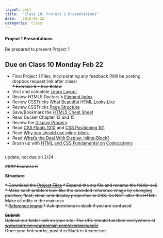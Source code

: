 ```yaml
---
layout: post
title:  "Class 10: Project 1 Presentations"
date:   2016-02-22
categories: class
---
```


#### Project 1 Presentations  
Be prepared to present Project 1

Due on Class 10 Monday Feb 22
------
* Final Project 1 Files, incorporating any feedback (Will be posting dropbox request link after class)  
<del>* Exercise 6 - See Below
* Visit and complete [Learn Layout](http://learnlayout.com/display.html)  
* Review HTML5 Doctors's [Element Index](http://html5doctor.com/element-index/)  
* Review CSSTricks [What Beautiful HTML Looks Like](https://css-tricks.com/examples/CleanCode/Beautiful-HTML.png)  
* Review CSSTricks [Page Structure](https://css-tricks.com/snippets/html/html5-page-structure/)  
* Save/Bookmark the [HTML5 Cheat Sheet](http://websitesetup.org/html5-cheat-sheet/)  
* Read Ducket Chapter 13 and 15  
* Review the [Display Propery](https://css-tricks.com/almanac/properties/d/display/)
* Read [CSS Floats 1010](http://alistapart.com/article/css-floats-101) and [CSS Positioning 101](http://alistapart.com/article/css-floats-101)  
* Read [Why you should use inline-block](http://joshnh.com/weblog/why-you-should-use-inline-block-when-positioning-elements/)  
* Read [What’s the Deal With Display: Inline-Block?](http://designshack.net/articles/css/whats-the-deal-with-display-inline-block/)  
* Brush up with [HTML and CSS Fundamental on Codecademy](https://www.codecademy.com/learn/web)  

---

update, not due on 2/24

<del>#### Exercise 6

<del>**Structure**

<del>* Download the [Project Files](https://www.dropbox.com/s/35m35afu6mbhj7l/ex5.zip?dl=0)
<del>* Expand the zip file and rename the folder ex6
<del>* Make each problem look like the provided reference image by changing position, float, clear, and display properties in CSS. Do <del>NOT alter the HTML. Make all edits in the main.css  
<del>* [Reference image](https://dl.dropboxusercontent.com/u/25741860/mason/exercises/ex6/boxes.png)
<del>* Ask questions in slack if you are confused


<del>**Submit**  
<del>Upload our folder ex6 on your site. The URL should function everywhere at
<del>www.learning.yourdomain.com/exercises/ex5/  
<del>Once your link works, post it in Slack in #exercises  </del>
